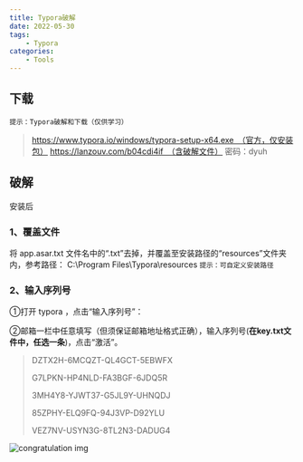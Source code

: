 ```yaml
---
title: Typora破解
date: 2022-05-30 
tags: 
    - Typora
categories: 
    - Tools
---
```




## 下载

```
提示：Typora破解和下载（仅供学习）
```

> https://www.typora.io/windows/typora-setup-x64.exe　（官方，仅安装包）
> https://lanzouv.com/b04cdi4if　（含破解文件）
> 密码：dyuh



## 破解

安装后

### 1、覆盖文件

将 app.asar.txt 文件名中的“.txt”去掉，并覆盖至安装路径的“resources”文件夹内，参考路径：
C:\Program Files\Typora\resources
`提示：可自定义安装路径`

### 2、输入序列号

①打开 typora ，点击“输入序列号”：

②邮箱一栏中任意填写（但须保证邮箱地址格式正确），输入序列号(**在key.txt文件中，任选一条**)，点击“激活”。

> DZTX2H-6MCQZT-QL4GCT-5EBWFX
>
> G7LPKN-HP4NLD-FA3BGF-6JDQ5R
>
> 3MH4Y8-YJWT37-G5JL9Y-UHNQDJ
>
> 85ZPHY-ELQ9FQ-94J3VP-D92YLU
>
> VEZ7NV-USYN3G-8TL2N3-DADUG4



![congratulation img](https://img2022.cnblogs.com/blog/731947/202202/731947-20220218031448652-466663591.png)